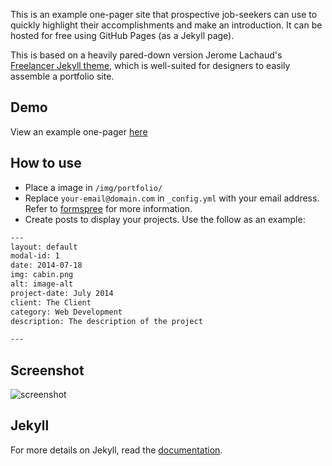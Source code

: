 This is an example one-pager site that prospective job-seekers can use to quickly
highlight their accomplishments and make an introduction. It can be hosted for free using
GitHub Pages (as a Jekyll page).

This is based on a heavily pared-down version Jerome Lachaud's [Freelancer Jekyll theme](https://github.com/jeromelachaud/freelancer-theme),
which is well-suited for designers to easily assemble a portfolio site.

## Demo
View an example one-pager [here](http://chuckgroom.com/onepage-bio/)

## How to use

 - Place a image in `/img/portfolio/`
 - Replace `your-email@domain.com` in `_config.yml` with your email address. Refer to [formspree](http://formspree.io/) for more information.
 - Create posts to display your projects. Use the follow as an example:
```txt
---
layout: default
modal-id: 1
date: 2014-07-18
img: cabin.png
alt: image-alt
project-date: July 2014
client: The Client
category: Web Development
description: The description of the project

---
```

## Screenshot
![screenshot](https://raw.githubusercontent.com/jeromelachaud/freelancer-theme/master/screenshot.png)

## Jekyll

For more details on Jekyll, read the [documentation](http://jekyllrb.com/).
